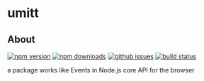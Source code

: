 # umitt

## About

[![npm version][npm-version-image]][npm-url]
[![npm downloads][npm-downloads-image]][npm-url]
[![github issues][github-issues-image]][github-issues-url]
[![build status][travis-image]][travis-url]

a package works like Events in Node.js core API for the browser

[npm-url]: https://npmjs.org/package/umitt
[npm-version-image]: https://badge.fury.io/js/umitt.svg
[npm-downloads-image]: https://img.shields.io/npm/dm/umitt.svg
[github-issues-image]: https://img.shields.io/github/issues/lamhieu-vk/umitt.svg
[github-issues-url]: https://github.com/lamhieu-vk/umitt/issues
[travis-image]: https://travis-ci.com/lamhieu-vk/umitt.svg?branch=master
[travis-url]: https://travis-ci.com/lamhieu-vk/umitt
